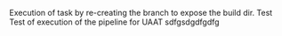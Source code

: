 Execution of task by re-creating the branch to expose the build dir. Test
Test of execution of the pipeline for UAAT
sdfgsdgdfgdfg
